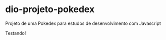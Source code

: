 # dio-projeto-pokedex
Projeto de uma Pokedex para estudos de desenvolvimento com Javascript

Testando!
